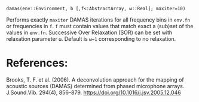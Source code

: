 ```
damas(env::Environment, b [,f<:AbstractArray, ω::Real]; maxiter=10)
```

Performs exactly `maxiter` DAMAS iterations for all frequency bins in `env.fn` or frequencies in `f`. `f` must contain values that match exact a (sub)set of the values in `env.fn`. Successive Over Relaxation (SOR) can be set with relaxation parameter `ω`. Default is `ω=1` corresponding to no relaxation.

# References:

Brooks, T. F. et al. (2006). A deconvolution approach for the mapping of acoustic sources (DAMAS) determined from phased microphone arrays. J.Sound.Vib. 294(4), 856–879. https://doi.org/10.1016/j.jsv.2005.12.046
